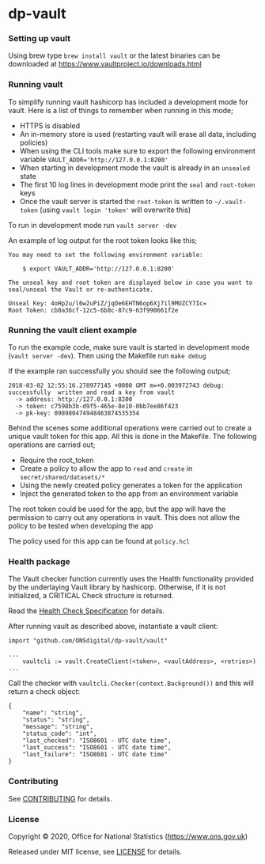 dp-vault
============

### Setting up vault
Using brew type `brew install vault` or the latest binaries can be downloaded at https://www.vaultproject.io/downloads.html

### Running vault
To simplify running vault hashicorp has included a development mode for vault. Here is a list of things to remember when running in this mode;
* HTTPS is disabled
* An in-memory store is used (restarting vault will erase all data, including policies)
* When using the CLI tools make sure to export the following environment variable `VAULT_ADDR='http://127.0.0.1:8200'`
* When starting in development mode the vault is already in an `unsealed` state
* The first 10 log lines in development mode print the `seal` and `root-token` keys
* Once the vault server is started the `root-token` is written to `~/.vault-token` (using `vault login 'token'` will overwrite this)

To run in development mode run `vault server -dev`

An example of log output for the root token looks like this;

```
You may need to set the following environment variable:

    $ export VAULT_ADDR='http://127.0.0.1:8200'

The unseal key and root token are displayed below in case you want to
seal/unseal the Vault or re-authenticate.

Unseal Key: 4oHp2u/l6w2uPiZ/jqOe6EHTN6op6Xj7il9MUZCY7Ic=
Root Token: cb0a36cf-12c5-6b8c-87c9-63f990661f2e
```

### Running the vault client example

To run the example code, make sure vault is started in development mode (`vault server -dev`). Then using the 
Makefile run `make debug`

If the example ran successfully you should see the following output;

```
2018-03-02 12:55:16.278977145 +0000 GMT m=+0.003972743 debug: successfully  written and read a key from vault
  -> address: http://127.0.0.1:8200
  -> token: c7598b3b-d9f5-465e-8e10-0bb7ee86f423
  -> pk-key: 098980474948463874535354
```

Behind the scenes some additional operations were carried out to create a unique vault token for this app. All
this is done in the Makefile. The following operations are carried out;

* Require the root_token
* Create a policy to allow the app to `read` and `create` in `secret/shared/datasets/*`
* Using the newly created policy generates a token for the application
* Inject the generated token to the app from an environment variable

The root token could be used for the app, but the app will have the permission to carry out
any operations in vault. This does not allow the policy to be tested when developing the app

The policy used for this app can be found at `policy.hcl`

### Health package

The Vault checker function currently uses the Health functionality provided by the underlaying Vault library by hashicorp. Otherwise, if it is not initialized, a CRITICAL Check structure is returned.

Read the [Health Check Specification](https://github.com/ONSdigital/dp/blob/master/standards/HEALTH_CHECK_SPECIFICATION.md) for details.

After running vault as described above, instantiate a vault client:
```
import "github.com/ONSdigital/dp-vault/vault"

...
    vaultcli := vault.CreateClient(<token>, <vaultAddress>, <retries>)
...
```

Call the checker with `vaultcli.Checker(context.Background())` and this will return a check object:

```
{
    "name": "string",
    "status": "string",
    "message": "string",
    "status_code": "int",
    "last_checked": "ISO8601 - UTC date time",
    "last_success": "ISO8601 - UTC date time",
    "last_failure": "ISO8601 - UTC date time"
}
```

### Contributing

See [CONTRIBUTING](CONTRIBUTING.md) for details.

### License

Copyright © 2020, Office for National Statistics (https://www.ons.gov.uk)

Released under MIT license, see [LICENSE](LICENSE.md) for details.